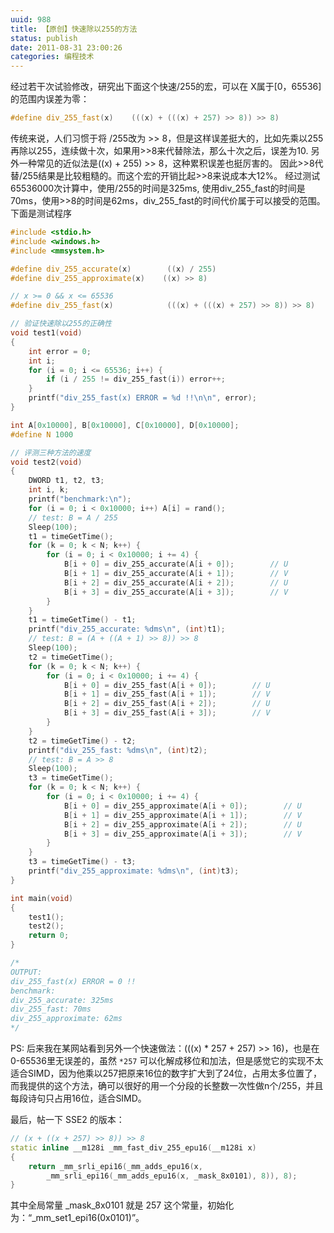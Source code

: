 ```yaml
---
uuid: 988
title: 【原创】快速除以255的方法
status: publish
date: 2011-08-31 23:00:26
categories: 编程技术
---
```

经过若干次试验修改，研究出下面这个快速/255的宏，可以在 X属于[0，65536]的范围内误差为零：

```cpp
#define div_255_fast(x)    (((x) + (((x) + 257) >> 8)) >> 8)
```

传统来说，人们习惯于将 /255改为 >> 8，但是这样误差挺大的，比如先乘以255再除以255，连续做十次，如果用>>8来代替除法，那么十次之后，误差为10. 另外一种常见的近似法是((x) + 255) >> 8，这种累积误差也挺厉害的。 因此>>8代替/255结果是比较粗糙的。而这个宏的开销比起>>8来说成本大12%。 经过测试65536000次计算中，使用/255的时间是325ms,
使用div_255_fast的时间是70ms，使用>>8的时间是62ms，div_255_fast的时间代价属于可以接受的范围。 下面是测试程序

<!--more-->

```cpp
#include <stdio.h>
#include <windows.h>
#include <mmsystem.h>

#define div_255_accurate(x)        ((x) / 255)
#define div_255_approximate(x)    ((x) >> 8)

// x >= 0 && x <= 65536
#define div_255_fast(x)            (((x) + (((x) + 257) >> 8)) >> 8)

// 验证快速除以255的正确性
void test1(void)
{
	int error = 0;
	int i;
	for (i = 0; i <= 65536; i++) {
		if (i / 255 != div_255_fast(i)) error++;
	}
	printf("div_255_fast(x) ERROR = %d !!\n\n", error);
}

int A[0x10000], B[0x10000], C[0x10000], D[0x10000];
#define N 1000

// 评测三种方法的速度
void test2(void)
{
	DWORD t1, t2, t3;
	int i, k;
	printf("benchmark:\n");
	for (i = 0; i < 0x10000; i++) A[i] = rand();
	// test: B = A / 255
	Sleep(100);
	t1 = timeGetTime();
	for (k = 0; k < N; k++) {
		for (i = 0; i < 0x10000; i += 4) {
			B[i + 0] = div_255_accurate(A[i + 0]);        // U
			B[i + 1] = div_255_accurate(A[i + 1]);        // V
			B[i + 2] = div_255_accurate(A[i + 2]);        // U
			B[i + 3] = div_255_accurate(A[i + 3]);        // V
		}
	}
	t1 = timeGetTime() - t1;
	printf("div_255_accurate: %dms\n", (int)t1);
	// test: B = (A + ((A + 1) >> 8)) >> 8
	Sleep(100);
	t2 = timeGetTime();
	for (k = 0; k < N; k++) {
		for (i = 0; i < 0x10000; i += 4) {
			B[i + 0] = div_255_fast(A[i + 0]);        // U
			B[i + 1] = div_255_fast(A[i + 1]);        // V
			B[i + 2] = div_255_fast(A[i + 2]);        // U
			B[i + 3] = div_255_fast(A[i + 3]);        // V
		}
	}
	t2 = timeGetTime() - t2;
	printf("div_255_fast: %dms\n", (int)t2);
	// test: B = A >> 8
	Sleep(100);
	t3 = timeGetTime();
	for (k = 0; k < N; k++) {
		for (i = 0; i < 0x10000; i += 4) {
			B[i + 0] = div_255_approximate(A[i + 0]);        // U
			B[i + 1] = div_255_approximate(A[i + 1]);        // V
			B[i + 2] = div_255_approximate(A[i + 2]);        // U
			B[i + 3] = div_255_approximate(A[i + 3]);        // V
		}
	}
	t3 = timeGetTime() - t3;
	printf("div_255_approximate: %dms\n", (int)t3);
}

int main(void)
{
	test1();
	test2();
	return 0;
}

/*
OUTPUT:
div_255_fast(x) ERROR = 0 !!
benchmark:
div_255_accurate: 325ms
div_255_fast: 70ms
div_255_approximate: 62ms
*/

```

PS: 后来我在某网站看到另外一个快速做法：(((x) * 257 + 257) >> 16)，也是在0-65536里无误差的，虽然 `*257` 可以化解成移位和加法，但是感觉它的实现不太适合SIMD，因为他乘以257把原来16位的数字扩大到了24位，占用太多位置了，而我提供的这个方法，确可以很好的用一个分段的长整数一次性做n个/255，并且每段诗句只占用16位，适合SIMD。 

最后，帖一下 SSE2 的版本：

```cpp
// (x + ((x + 257) >> 8)) >> 8
static inline __m128i _mm_fast_div_255_epu16(__m128i x)
{
	return _mm_srli_epi16(_mm_adds_epu16(x, 
		_mm_srli_epi16(_mm_adds_epu16(x, _mask_8x0101), 8)), 8);
}
```

其中全局常量 _mask_8x0101 就是 257 这个常量，初始化为：“_mm_set1_epi16(0x0101)”。


